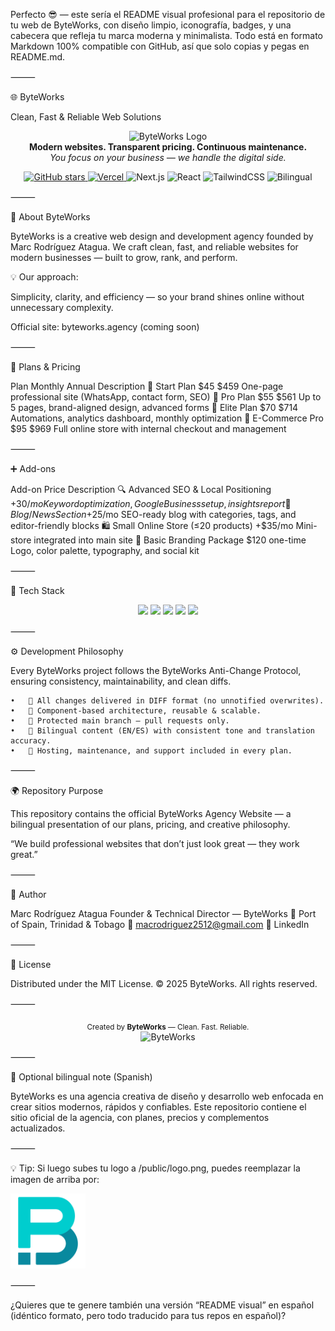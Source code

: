 Perfecto 😎 — este sería el README visual profesional para el repositorio de tu web de ByteWorks, con diseño limpio, iconografía, badges, y una cabecera que refleja tu marca moderna y minimalista.
Todo está en formato Markdown 100% compatible con GitHub, así que solo copias y pegas en README.md.

⸻

🌐 ByteWorks

Clean, Fast & Reliable Web Solutions

<p align="center">
  <img src="https://i.ibb.co/5rFbMZL/byteworks-logo-cyan.png" width="120" alt="ByteWorks Logo"/><br/>
  <b>Modern websites. Transparent pricing. Continuous maintenance.</b><br/>
  <i>You focus on your business — we handle the digital side.</i>
</p>


<p align="center">
  <a href="https://github.com/byteworks-agency/byteworks-agency-site/stargazers">
    <img src="https://img.shields.io/github/stars/byteworks-agency/byteworks-agency-site?style=flat&color=00bcd4" alt="GitHub stars"/>
  </a>
  <a href="https://vercel.com">
    <img src="https://img.shields.io/badge/Deployed%20on-Vercel-black?style=flat&logo=vercel" alt="Vercel"/>
  </a>
  <img src="https://img.shields.io/badge/Next.js-13+-000000?logo=nextdotjs&logoColor=white" alt="Next.js"/>
  <img src="https://img.shields.io/badge/React-18+-61DAFB?logo=react&logoColor=white" alt="React"/>
  <img src="https://img.shields.io/badge/TailwindCSS-3+-38B2AC?logo=tailwindcss&logoColor=white" alt="TailwindCSS"/>
  <img src="https://img.shields.io/badge/Language-English%2FSpanish-00bcd4" alt="Bilingual"/>
</p>



⸻

🏢 About ByteWorks

ByteWorks is a creative web design and development agency founded by Marc Rodríguez Atagua.
We craft clean, fast, and reliable websites for modern businesses — built to grow, rank, and perform.

💡 Our approach:

Simplicity, clarity, and efficiency — so your brand shines online without unnecessary complexity.

Official site: byteworks.agency (coming soon)

⸻

💼 Plans & Pricing

Plan	Monthly	Annual	Description
🧩 Start Plan	$45	$459	One-page professional site (WhatsApp, contact form, SEO)
🚀 Pro Plan	$55	$561	Up to 5 pages, brand-aligned design, advanced forms
💼 Elite Plan	$70	$714	Automations, analytics dashboard, monthly optimization
🛒 E-Commerce Pro	$95	$969	Full online store with internal checkout and management


⸻

➕ Add-ons

Add-on	Price	Description
🔍 Advanced SEO & Local Positioning	+$30/mo	Keyword optimization, Google Business setup, insights report
📰 Blog / News Section	+$25/mo	SEO-ready blog with categories, tags, and editor-friendly blocks
🛍 Small Online Store (≤20 products)	+$35/mo	Mini-store integrated into main site
🎨 Basic Branding Package	$120 one-time	Logo, color palette, typography, and social kit


⸻

🧠 Tech Stack

<p align="center">
  <img src="https://img.shields.io/badge/Framework-Next.js-black?logo=nextdotjs&logoColor=white" />
  <img src="https://img.shields.io/badge/Frontend-React-61DAFB?logo=react&logoColor=white" />
  <img src="https://img.shields.io/badge/Styling-TailwindCSS-38B2AC?logo=tailwindcss&logoColor=white" />
  <img src="https://img.shields.io/badge/Deploy-Vercel-black?logo=vercel&logoColor=white" />
  <img src="https://img.shields.io/badge/VersionControl-GitHub-181717?logo=github&logoColor=white" />
</p>



⸻

⚙️ Development Philosophy

Every ByteWorks project follows the ByteWorks Anti-Change Protocol, ensuring consistency, maintainability, and clean diffs.

	•	🔹 All changes delivered in DIFF format (no unnotified overwrites).
	•	🔹 Component-based architecture, reusable & scalable.
	•	🔹 Protected main branch — pull requests only.
	•	🔹 Bilingual content (EN/ES) with consistent tone and translation accuracy.
	•	🔹 Hosting, maintenance, and support included in every plan.

⸻

🌍 Repository Purpose

This repository contains the official ByteWorks Agency Website —
a bilingual presentation of our plans, pricing, and creative philosophy.

“We build professional websites that don’t just look great — they work great.”

⸻

👤 Author

Marc Rodríguez Atagua
Founder & Technical Director — ByteWorks
📍 Port of Spain, Trinidad & Tobago
📧 macrodriguez2512@gmail.com
🔗 LinkedIn

⸻

🪪 License

Distributed under the MIT License.
© 2025 ByteWorks. All rights reserved.

⸻


<p align="center">
  <sub>Created by <b>ByteWorks</b> — Clean. Fast. Reliable.</sub><br/>
  <img src="https://img.shields.io/badge/Made%20with%20💙-ByteWorks%20Agency-00bcd4" alt="ByteWorks"/>
</p>



⸻

📘 Optional bilingual note (Spanish)

ByteWorks es una agencia creativa de diseño y desarrollo web enfocada en crear sitios modernos, rápidos y confiables.
Este repositorio contiene el sitio oficial de la agencia, con planes, precios y complementos actualizados.

⸻

💡 Tip:
Si luego subes tu logo a /public/logo.png, puedes reemplazar la imagen de arriba por:

<img src="./public/logo.png" width="120" />


⸻

¿Quieres que te genere también una versión “README visual” en español (idéntico formato, pero todo traducido para tus repos en español)?